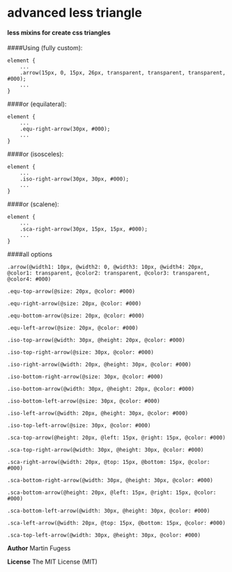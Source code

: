 # advanced less triangle

#### less mixins for create css triangles

####Using (fully custom):
```less
element {
    ...
    .arrow(15px, 0, 15px, 26px, transparent, transparent, transparent, #000);
    ...
}
```

####or (equilateral):
```less
element {
    ...
    .equ-right-arrow(30px, #000);
    ...
}
```

####or (isosceles):
```less
element {
    ...
    .iso-right-arrow(30px, 30px, #000);
    ...
}
```

####or (scalene):
```less
element {
    ...
    .sca-right-arrow(30px, 15px, 15px, #000);
    ...
}
```

####all options
```less
.arrow(@width1: 10px, @width2: 0, @width3: 10px, @width4: 20px, @color1: transparent, @color2: transparent, @color3: transparent, @color4: #000)
```
```less
.equ-top-arrow(@size: 20px, @color: #000)
```
```less
.equ-right-arrow(@size: 20px, @color: #000)
```
```less
.equ-bottom-arrow(@size: 20px, @color: #000)
```
```less
.equ-left-arrow(@size: 20px, @color: #000)
```
```less
.iso-top-arrow(@width: 30px, @height: 20px, @color: #000)
```
```less
.iso-top-right-arrow(@size: 30px, @color: #000)
```
```less
.iso-right-arrow(@width: 20px, @height: 30px, @color: #000)
```
```less
.iso-bottom-right-arrow(@size: 30px, @color: #000)
```
```less
.iso-bottom-arrow(@width: 30px, @height: 20px, @color: #000)
```
```less
.iso-bottom-left-arrow(@size: 30px, @color: #000)
```
```less
.iso-left-arrow(@width: 20px, @height: 30px, @color: #000)
```
```less
.iso-top-left-arrow(@size: 30px, @color: #000)
```
```less
.sca-top-arrow(@height: 20px, @left: 15px, @right: 15px, @color: #000)
```
```less
.sca-top-right-arrow(@width: 30px, @height: 30px, @color: #000)
```
```less
.sca-right-arrow(@width: 20px, @top: 15px, @bottom: 15px, @color: #000)
```
```less
.sca-bottom-right-arrow(@width: 30px, @height: 30px, @color: #000)
```
```less
.sca-bottom-arrow(@height: 20px, @left: 15px, @right: 15px, @color: #000)
```
```less
.sca-bottom-left-arrow(@width: 30px, @height: 30px, @color: #000)
```
```less
.sca-left-arrow(@width: 20px, @top: 15px, @bottom: 15px, @color: #000)
```
```less
.sca-top-left-arrow(@width: 30px, @height: 30px, @color: #000)
```


**Author**
Martin Fugess

**License**
The MIT License (MIT)
